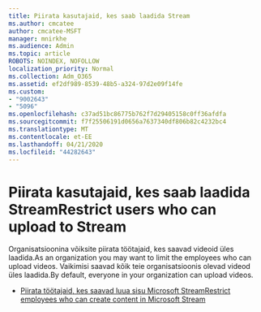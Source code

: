 ```yaml
---
title: Piirata kasutajaid, kes saab laadida Stream
ms.author: cmcatee
author: cmcatee-MSFT
manager: mnirkhe
ms.audience: Admin
ms.topic: article
ROBOTS: NOINDEX, NOFOLLOW
localization_priority: Normal
ms.collection: Adm_O365
ms.assetid: ef2df989-8539-48b5-a324-97d2e09f14fe
ms.custom:
- "9002643"
- "5096"
ms.openlocfilehash: c37ad51bc86775b762f7d29405158c0ff36afdfa
ms.sourcegitcommit: f7f25506191d0656a7637340df806b82c4232bc4
ms.translationtype: MT
ms.contentlocale: et-EE
ms.lasthandoff: 04/21/2020
ms.locfileid: "44282643"
---
```

# <a name="restrict-users-who-can-upload-to-stream"></a><span data-ttu-id="a4d87-102">Piirata kasutajaid, kes saab laadida Stream</span><span class="sxs-lookup"><span data-stu-id="a4d87-102">Restrict users who can upload to Stream</span></span>

<span data-ttu-id="a4d87-103">Organisatsioonina võiksite piirata töötajaid, kes saavad videoid üles laadida.</span><span class="sxs-lookup"><span data-stu-id="a4d87-103">As an organization you may want to limit the employees who can upload videos.</span></span> <span data-ttu-id="a4d87-104">Vaikimisi saavad kõik teie organisatsioonis olevad videod üles laadida.</span><span class="sxs-lookup"><span data-stu-id="a4d87-104">By default, everyone in your organization can upload videos.</span></span>

- [<span data-ttu-id="a4d87-105">Piirata töötajaid, kes saavad luua sisu Microsoft Stream</span><span class="sxs-lookup"><span data-stu-id="a4d87-105">Restrict employees who can create content in Microsoft Stream</span></span>](https://docs.microsoft.com/stream/restrict-uploaders)
